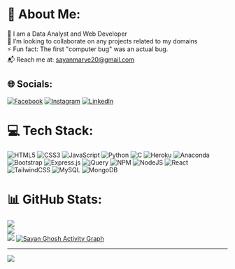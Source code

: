 # 💫 About Me:
🔭 I am a Data Analyst and Web Developer<br>👯 I’m looking to collaborate on any projects related to my domains<br>⚡ Fun fact: The first "computer bug" was an actual bug.<br>📬 Reach me at: sayanmarve20@gmail.com


## 🌐 Socials:
[![Facebook](https://img.shields.io/badge/Facebook-%231877F2.svg?logo=Facebook&logoColor=white)](https://facebook.com/facebook.com/sayan.ghosh.94064176) [![Instagram](https://img.shields.io/badge/Instagram-%23E4405F.svg?logo=Instagram&logoColor=white)](https://instagram.com/sayan_ghosh_5) [![LinkedIn](https://img.shields.io/badge/LinkedIn-%230077B5.svg?logo=linkedin&logoColor=white)](https://linkedin.com/in/https://www.linkedin.com/in/sayan-ghosh-93a729199/) 

# 💻 Tech Stack:
![HTML5](https://img.shields.io/badge/html5-%23E34F26.svg?style=for-the-badge&logo=html5&logoColor=white) ![CSS3](https://img.shields.io/badge/css3-%231572B6.svg?style=for-the-badge&logo=css3&logoColor=white) ![JavaScript](https://img.shields.io/badge/javascript-%23323330.svg?style=for-the-badge&logo=javascript&logoColor=%23F7DF1E) ![Python](https://img.shields.io/badge/python-3670A0?style=for-the-badge&logo=python&logoColor=ffdd54) ![C](https://img.shields.io/badge/c-%2300599C.svg?style=for-the-badge&logo=c&logoColor=white) ![Heroku](https://img.shields.io/badge/heroku-%23430098.svg?style=for-the-badge&logo=heroku&logoColor=white) ![Anaconda](https://img.shields.io/badge/Anaconda-%2344A833.svg?style=for-the-badge&logo=anaconda&logoColor=white) ![Bootstrap](https://img.shields.io/badge/bootstrap-%23563D7C.svg?style=for-the-badge&logo=bootstrap&logoColor=white) ![Express.js](https://img.shields.io/badge/express.js-%23404d59.svg?style=for-the-badge&logo=express&logoColor=%2361DAFB) ![jQuery](https://img.shields.io/badge/jquery-%230769AD.svg?style=for-the-badge&logo=jquery&logoColor=white) ![NPM](https://img.shields.io/badge/NPM-%23000000.svg?style=for-the-badge&logo=npm&logoColor=white) ![NodeJS](https://img.shields.io/badge/node.js-6DA55F?style=for-the-badge&logo=node.js&logoColor=white) ![React](https://img.shields.io/badge/react-%2320232a.svg?style=for-the-badge&logo=react&logoColor=%2361DAFB) ![TailwindCSS](https://img.shields.io/badge/tailwindcss-%2338B2AC.svg?style=for-the-badge&logo=tailwind-css&logoColor=white) ![MySQL](https://img.shields.io/badge/mysql-%2300f.svg?style=for-the-badge&logo=mysql&logoColor=white) ![MongoDB](https://img.shields.io/badge/MongoDB-%234ea94b.svg?style=for-the-badge&logo=mongodb&logoColor=white)
# 📊 GitHub Stats:
![](https://github-readme-stats.vercel.app/api?username=sayan-g5&theme=react&hide_border=false&include_all_commits=true&count_private=true)<br/>
![](https://github-readme-streak-stats.herokuapp.com/?user=sayan-g5&theme=react&hide_border=false)<br/>
![](https://github-readme-stats.vercel.app/api/top-langs/?username=sayan-g5&theme=react&hide_border=false&include_all_commits=true&count_private=true&layout=compact)
<a href="https://github.com/sayan-g5/github-readme-activity-graph"><img alt="Sayan Ghosh Activity Graph" src="https://activity-graph.herokuapp.com/graph?username=sayan-g5&bg_color=0D1117&color=5BCDEC&line=5BCDEC&point=FFFFFF&hide_border=true" /></a>

---
[![](https://visitcount.itsvg.in/api?id=sayan-g5&icon=0&color=0)](https://visitcount.itsvg.in)
